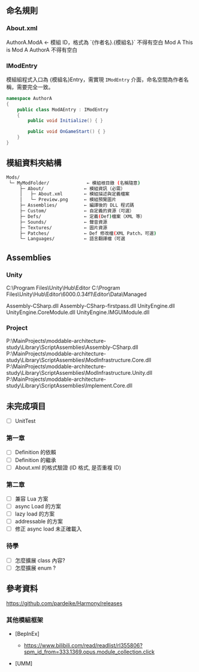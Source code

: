 ## 命名規則

### About.xml

<ModMetaData>
    <id>AuthorA.ModA</id> ← 模組 ID，格式為 `{作者名}.{模組名}` 不得有空白
    <name>Mod A</name>
    <description>This is Mod A</description>
    <author>AuthorA</author>  不得有空白
</ModMetaData>

### IModEntry

模組組程式入口為 {模組名}Entry，需實現 `IModEntry` 介面，命名空間為作者名稱，需要完全一致。

```csharp
namespace AuthorA
{
    public class ModAEntry : IModEntry
    {
        public void Initialize() { }

        public void OnGameStart() { }
    }
}

```

## 模組資料夾結構

```bash
Mods/
 └─ MyModFolder/              ← 模組根目錄 (名稱隨意)
     ├─ About/               ← 模組資訊（必需）
     │   ├─ About.xml        ← 模組描述與定義檔案
     │   └─ Preview.png      ← 模組預覽圖片
     ├─ Assemblies/          ← 編譯後的 DLL 程式碼
     ├─ Custom/              ← 自定義的資源（可選）
     ├─ Defs/                ← 定義(Def)檔案（XML 等）
     ├─ Sounds/              ← 聲音資源
     ├─ Textures/            ← 圖片資源
     ├─ Patches/             ← Def 修改檔(XML Patch，可選)
     └─ Languages/           ← 語言翻譯檔（可選
```

## Assemblies

### Unity

C:\Program Files\Unity\Hub\Editor
C:\Program Files\Unity\Hub\Editor\6000.0.34f1\Editor\Data\Managed

Assembly-CSharp.dll
Assembly-CSharp-firstpass.dll
UnityEngine.dll
UnityEngine.CoreModule.dll
UnityEngine.IMGUIModule.dll

### Project

P:\MainProjects\moddable-architecture-study\Library\ScriptAssemblies\Assembly-CSharp.dll
P:\MainProjects\moddable-architecture-study\Library\ScriptAssemblies\ModInfrastructure.Core.dll
P:\MainProjects\moddable-architecture-study\Library\ScriptAssemblies\ModInfrastructure.Unity.dll
P:\MainProjects\moddable-architecture-study\Library\ScriptAssemblies\Implement.Core.dll

## 未完成項目

- [ ] UnitTest

### 第一章

- [ ] Definition 的依賴
- [ ] Definition 的繼承
- [ ] About.xml 的格式驗證 (ID 格式, 是否重複 ID)

### 第二章

- [ ] 兼容 Lua 方案
- [ ] async Load 的方案
- [ ] lazy load 的方案
- [ ] addressable 的方案
- [ ] 修正 async load 未正確載入

### 待學

- [ ] 怎麼擴展 class 內容?
- [ ] 怎麼擴展 enum ?

## 參考資料

https://github.com/pardeike/Harmony/releases

### 其他模組框架

- [BepInEx]

  - https://www.bilibili.com/read/readlist/rl355806?spm_id_from=333.1369.opus.module_collection.click

- [UMM]
